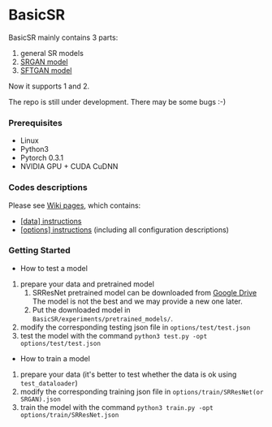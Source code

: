 # BasicSR

BasicSR mainly contains 3 parts:

1. general SR models
1. [SRGAN model](https://arxiv.org/abs/1609.04802)
1. [SFTGAN model](http://mmlab.ie.cuhk.edu.hk/projects/SFTGAN/)

Now it supports 1 and 2.

The repo is still under development. There may be some bugs :-)

<!-- ### Table of Contents
1. [Introduction](#introduction)
1. [Introduction](#introduction)

### Introduction -->

### Prerequisites

- Linux
- Python3
- Pytorch 0.3.1
- NVIDIA GPU + CUDA CuDNN

### Codes descriptions

Please see [Wiki pages](https://github.com/xinntao/BasicSR/wiki), which contains:
- [[data] instructions](https://github.com/xinntao/BasicSR/wiki/%5Bdata%5D-instructions)
- [[options] instructions](https://github.com/xinntao/BasicSR/wiki/%5Boptions%5D-instructions) (including all configuration descriptions)


### Getting Started
- How to test a model
1. prepare your data and pretrained model
    1. SRResNet pretrained model can be downloaded from [Google Drive](https://drive.google.com/file/d/18yHStj3INmQ7AD0JlcyedMJ1ENhoBtUl/view?usp=sharing)
    The model is not the best and we may provide a new one later.
    1. Put the downloaded model in `BasicSR/experiments/pretrained_models/`.
1. modify the corresponding testing json file in `options/test/test.json`
1. test the model with the command `python3 test.py -opt options/test/test.json`

- How to train a model
1. prepare your data (it's better to test whether the data is ok using `test_dataloader`)
1. modify the corresponding training json file in `options/train/SRResNet(or SRGAN).json`
1. train the model with the command `python3 train.py -opt options/train/SRResNet.json`








